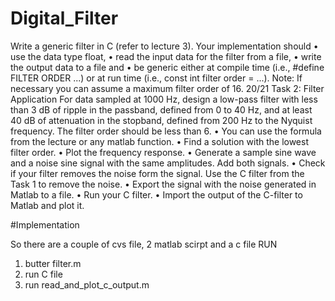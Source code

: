 # Digital_Filter

Write a generic filter in C (refer to lecture 3).
Your implementation should
• use the data type float,
• read the input data for the filter from a file,
• write the output data to a file and
• be generic either at
compile time (i.e., #define FILTER ORDER ...) or at
run time (i.e., const int filter order = ...).
Note: If necessary you can assume a maximum filter order of 16.
20/21
Task 2: Filter Application
For data sampled at 1000 Hz, design a low-pass filter with less
than 3 dB of ripple in the passband, defined from 0 to 40 Hz, and
at least 40 dB of attenuation in the stopband, defined from 200 Hz
to the Nyquist frequency. The filter order should be less than 6.
• You can use the formula from the lecture or any matlab function.
• Find a solution with the lowest filter order.
• Plot the frequency response.
• Generate a sample sine wave and a noise sine signal with the same
amplitudes. Add both signals.
• Check if your filter removes the noise form the signal.
Use the C filter from the Task 1 to remove the noise.
• Export the signal with the noise generated in Matlab to a file.
• Run your C filter.
• Import the output of the C-filter to Matlab and plot it.

#Implementation

So there are a couple of cvs file, 2 matlab scirpt and a c file
RUN 
 1) butter filter.m
 2) run C file
 3) run read_and_plot_c_output.m 
 
